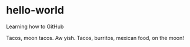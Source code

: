 # hello-world
Learning how to GitHub

Tacos, moon tacos. Aw yish. Tacos, burritos, mexican food, on the moon! 
